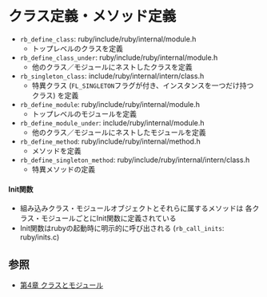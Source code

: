 # クラス定義・メソッド定義
- `rb_define_class`: ruby/include/ruby/internal/module.h
  - トップレベルのクラスを定義
- `rb_define_class_under`: ruby/include/ruby/internal/module.h
  - 他のクラス／モジュールにネストしたクラスを定義
- `rb_singleton_class`: include/ruby/internal/intern/class.h
  - 特異クラス (`FL_SINGLETON`フラグが付き、インスタンスを一つだけ持つクラス) を定義
- `rb_define_module`: ruby/include/ruby/internal/module.h
  - トップレベルのモジュールを定義
- `rb_define_module_under`: include/ruby/internal/module.h
  - 他のクラス／モジュールにネストしたモジュールを定義
- `rb_define_method`: ruby/include/ruby/internal/method.h
  - メソッドを定義
- `rb_define_singleton_method`: ruby/include/ruby/internal/intern/class.h
  - 特異メソッドの定義

#### Init関数
- 組み込みクラス・モジュールオブジェクトとそれらに属するメソッドは
  各クラス・モジュールごとにInit関数に定義されている
- Init関数はrubyの起動時に明示的に呼び出される (`rb_call_inits`: ruby/inits.c)

## 参照
- [第4章 クラスとモジュール](https://i.loveruby.net/ja/rhg/book/class.html)
